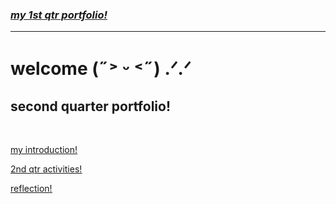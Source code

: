 <html>
<head> <title> HOME </title> 
<link rel="stylesheet" href="/css/style.css" type="text/css"/>
</head>
<body>
<a href="https://ccsarra.github.io/ccgsarra.github.io/">
<h3><u><i>my 1st qtr portfolio!</u> </i></h3> </a>
<hr>
<h1> welcome (˶˃ ᵕ ˂˶) .ᐟ.ᐟ</h1>
<h2> second quarter portfolio! </h2> <br>
<a href="intro.html">
<p><u> my introduction!</p></a>
<a href="pics.html">
<p><u> 2nd qtr activities! </p></a>
<a href="reflection.html">
<p><u> reflection! </p></a>
</body>
</html>
